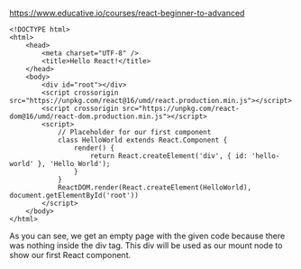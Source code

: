 https://www.educative.io/courses/react-beginner-to-advanced

```
<!DOCTYPE html>
<html>
    <head>
        <meta charset="UTF-8" />
        <title>Hello React!</title>
    </head>
    <body>
        <div id="root"></div>
        <script crossorigin src="https://unpkg.com/react@16/umd/react.production.min.js"></script>
        <script crossorigin src="https://unpkg.com/react-dom@16/umd/react-dom.production.min.js"></script>
        <script>
            // Placeholder for our first component
            class HelloWorld extends React.Component {
                render() {
                    return React.createElement('div', { id: 'hello-world' }, 'Hello World');
                }
            }
            ReactDOM.render(React.createElement(HelloWorld), document.getElementById('root'))
        </script>
    </body>
</html>
```

As you can see, we get an empty page with the given code because there was nothing inside the div tag. This div will be used as our mount node to show our first React component.


